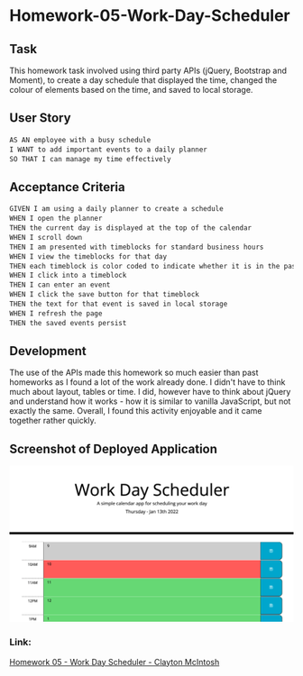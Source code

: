 # Homework-05-Work-Day-Scheduler

## Task

This homework task involved using third party APIs (jQuery, Bootstrap and Moment), to create a day schedule that displayed the time, changed the colour of elements based on the time, and saved to local storage.

## User Story

```md
AS AN employee with a busy schedule
I WANT to add important events to a daily planner
SO THAT I can manage my time effectively
```

## Acceptance Criteria

```md
GIVEN I am using a daily planner to create a schedule
WHEN I open the planner
THEN the current day is displayed at the top of the calendar
WHEN I scroll down
THEN I am presented with timeblocks for standard business hours
WHEN I view the timeblocks for that day
THEN each timeblock is color coded to indicate whether it is in the past, present, or future
WHEN I click into a timeblock
THEN I can enter an event
WHEN I click the save button for that timeblock
THEN the text for that event is saved in local storage
WHEN I refresh the page
THEN the saved events persist
```

## Development

The use of the APIs made this homework so much easier than past homeworks as I found a lot of the work already done. I didn't have to think much about layout, tables or time. I did, however have to think about jQuery and understand how it works - how it is similar to vanilla JavaScript, but not exactly the same. Overall, I found this activity enjoyable and it came together rather quickly.

## Screenshot of Deployed Application

![ScreenShot](/screenshot.png)

### Link:

[Homework 05 - Work Day Scheduler - Clayton McIntosh](https://claytonmcintosh.github.io/Homework-05-Work-Day-Scheduler/)
